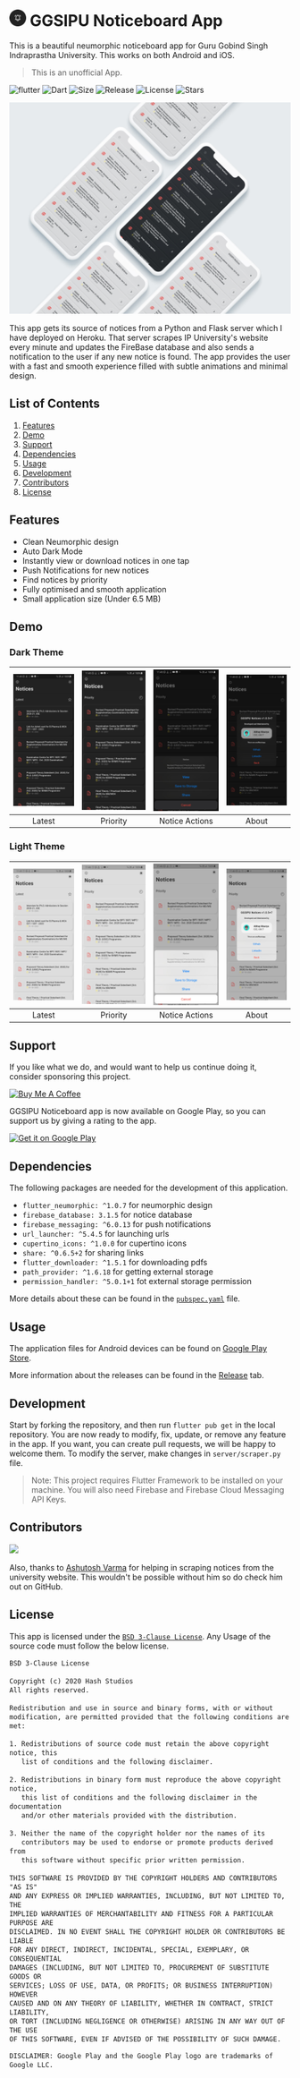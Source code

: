 # <img src="android/app/src/main/res/mipmap-xxhdpi/ic_launcher.png" alt="icon" width=30> GGSIPU Noticeboard App

This is a beautiful neumorphic noticeboard app for Guru Gobind Singh Indraprastha University. This works on both Android and iOS.
>This is an unofficial App.

![flutter](https://img.shields.io/badge/Flutter-Framework-green?logo=flutter)
![Dart](https://img.shields.io/badge/Dart-Language-blue?logo=dart)
![Size](https://img.shields.io/github/repo-size/Hash-Studios/ggsipu_notice?color=green)
![Release](https://img.shields.io/github/v/release/Hash-Studios/ggsipu_notice)
![License](https://img.shields.io/github/license/Hash-Studios/ggsipu_notice)
![Stars](https://img.shields.io/github/stars/Hash-Studios/ggsipu_notice)

![ggsipu_notice UI Mockup](demo/GGSIPU_Mockup.jpg)


This app gets its source of notices from a Python and Flask server which I have deployed on Heroku. That server scrapes IP University's website every minute and updates the FireBase database and also sends a notification to the user if any new notice is found. The app provides the user with a fast and smooth experience filled with subtle animations and minimal design.

## List of Contents

1. [Features](#features)
2. [Demo](#demo)
3. [Support](#support)
4. [Dependencies](#dependencies)
5. [Usage](#usage)
6. [Development](#development)
7. [Contributors](#contributors)
8. [License](#license)

## Features

- Clean Neumorphic design
- Auto Dark Mode
- Instantly view or download notices in one tap
- Push Notifications for new notices
- Find notices by priority
- Fully optimised and smooth application
- Small application size (Under 6.5 MB)

## Demo

### Dark Theme

| ![](demo/1.jpg) | ![](demo/2.jpg) | ![](demo/3.jpg) | ![](demo/4.jpg) |
| :-------------: | :-------------: | :-------------: | :-------------: |
|   Latest        |    Priority     |  Notice Actions |      About      |

### Light Theme

| ![](demo/5.jpg) | ![](demo/6.jpg) | ![](demo/7.jpg) | ![](demo/8.jpg) |
| :-------------: | :-------------: | :-------------: | :-------------: |
|   Latest        |    Priority     |  Notice Actions |      About      |

## Support

If you like what we do, and would want to help us continue doing it, consider sponsoring this project.

<a href="https://www.buymeacoffee.com/HashStudios" target="_blank"><img src="https://cdn.buymeacoffee.com/buttons/default-orange.png" alt="Buy Me A Coffee" height=51 width=217></a>

GGSIPU Noticeboard app is now available on Google Play, so you can support us by giving a rating to the app.

<a href='https://play.google.com/store/apps/details?id=com.hash.ggsipu_notice'><img alt='Get it on Google Play' src='https://play.google.com/intl/en_us/badges/static/images/badges/en_badge_web_generic.png' width=200 /></a>


## Dependencies

The following packages are needed for the development of this application.

- `flutter_neumorphic: ^1.0.7` for neumorphic design
- `firebase_database: 3.1.5` for notice database
- `firebase_messaging: ^6.0.13` for push notifications
- `url_launcher: ^5.4.5` for launching urls
- `cupertino_icons: ^1.0.0` for cupertino icons
- `share: ^0.6.5+2` for sharing links
- `flutter_downloader: ^1.5.1` for downloading pdfs
- `path_provider: ^1.6.18` for getting external storage
- `permission_handler: ^5.0.1+1` fot external storage permission

More details about these can be found in the [`pubspec.yaml`](https://github.com/Hash-Studios/ggsipu_notice/tree/master/pubspec.yaml) file.

## Usage

The application files for Android devices can be found on [Google Play Store](https://play.google.com/store/apps/details?id=com.hash.ggsipu_notice).

More information about the releases can be found in the [Release](https://github.com/Hash-Studios/ggsipu_notice/releases) tab.


## Development

Start by forking the repository, and then run `flutter pub get` in the local repository. You are now ready to modify, fix, update, or remove any feature in the app. If you want, you can create pull requests, we will be happy to welcome them.
To modify the server, make changes in `server/scraper.py` file.
>Note: This project requires Flutter Framework to be installed on your machine. You will also need Firebase and Firebase Cloud Messaging API Keys.

## Contributors

<a href="https://github.com/Hash-Studios/ggsipu_notice/graphs/contributors">
  <img src="https://contributors-img.web.app/image?repo=Hash-Studios/ggsipu_notice" />
</a>

Also, thanks to [Ashutosh Varma](https://github.com/ashutoshvarma) for helping in scraping notices from the university website. This wouldn't be possible without him so do check him out on GitHub.

## License

This app is licensed under the [`BSD 3-Clause License`](https://github.com/Hash-Studios/Prism/tree/master/LICENSE.txt).
Any Usage of the source code must follow the below license.

```
BSD 3-Clause License

Copyright (c) 2020 Hash Studios
All rights reserved.

Redistribution and use in source and binary forms, with or without
modification, are permitted provided that the following conditions are met:

1. Redistributions of source code must retain the above copyright notice, this
   list of conditions and the following disclaimer.

2. Redistributions in binary form must reproduce the above copyright notice,
   this list of conditions and the following disclaimer in the documentation
   and/or other materials provided with the distribution.

3. Neither the name of the copyright holder nor the names of its
   contributors may be used to endorse or promote products derived from
   this software without specific prior written permission.

THIS SOFTWARE IS PROVIDED BY THE COPYRIGHT HOLDERS AND CONTRIBUTORS "AS IS"
AND ANY EXPRESS OR IMPLIED WARRANTIES, INCLUDING, BUT NOT LIMITED TO, THE
IMPLIED WARRANTIES OF MERCHANTABILITY AND FITNESS FOR A PARTICULAR PURPOSE ARE
DISCLAIMED. IN NO EVENT SHALL THE COPYRIGHT HOLDER OR CONTRIBUTORS BE LIABLE
FOR ANY DIRECT, INDIRECT, INCIDENTAL, SPECIAL, EXEMPLARY, OR CONSEQUENTIAL
DAMAGES (INCLUDING, BUT NOT LIMITED TO, PROCUREMENT OF SUBSTITUTE GOODS OR
SERVICES; LOSS OF USE, DATA, OR PROFITS; OR BUSINESS INTERRUPTION) HOWEVER
CAUSED AND ON ANY THEORY OF LIABILITY, WHETHER IN CONTRACT, STRICT LIABILITY,
OR TORT (INCLUDING NEGLIGENCE OR OTHERWISE) ARISING IN ANY WAY OUT OF THE USE
OF THIS SOFTWARE, EVEN IF ADVISED OF THE POSSIBILITY OF SUCH DAMAGE.
```

```
DISCLAIMER: Google Play and the Google Play logo are trademarks of Google LLC.
```